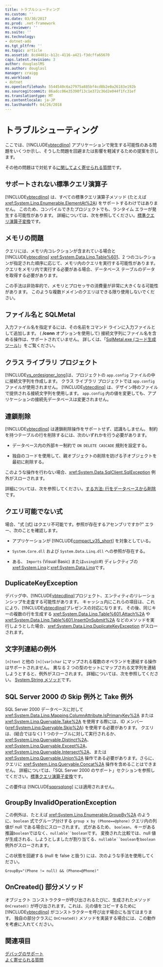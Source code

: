 ```yaml
---
title: トラブルシューティング
ms.custom: ''
ms.date: 03/30/2017
ms.prod: .net-framework
ms.reviewer: ''
ms.suite: ''
ms.technology:
- dotnet-ado
ms.tgt_pltfrm: ''
ms.topic: article
ms.assetid: 8cd4401c-b12c-4116-a421-f3dcffa65670
caps.latest.revision: 3
author: douglaslMS
ms.author: douglasl
manager: craigg
ms.workload:
- dotnet
ms.openlocfilehash: 5544540c6a27975a885bf4cd8b2e0a26183e192b
ms.sourcegitcommit: 86adcc06e35390f13c1e372c36d2e044f1fc31ef
ms.translationtype: MT
ms.contentlocale: ja-JP
ms.lasthandoff: 04/26/2018
---
```

# <a name="troubleshooting"></a>トラブルシューティング
ここでは、[!INCLUDE[vbtecdlinq](../../../../../../includes/vbtecdlinq-md.md)] アプリケーションで発生する可能性のある問題をいくつか示し、そうした問題を回避または影響を軽減するための提案を示します。  
  
 その他の問題はで対処する[に関してよく寄せられる質問](../../../../../../docs/framework/data/adonet/sql/linq/frequently-asked-questions.md)です。  
  
## <a name="unsupported-standard-query-operators"></a>サポートされない標準クエリ演算子  
 [!INCLUDE[vbtecdlinq](../../../../../../includes/vbtecdlinq-md.md)] は、すべての標準クエリ演算子メソッド (たとえば <xref:System.Linq.Enumerable.ElementAt%2A>) をサポートするわけではありません。 このため、コンパイルできたプロジェクトでも、ランタイム エラーが発生する可能性があります。 詳細については、次を参照してください。[標準クエリ演算子変換](../../../../../../docs/framework/data/adonet/sql/linq/standard-query-operator-translation.md)です。  
  
## <a name="memory-issues"></a>メモリの問題  
 クエリには、メモリ内コレクションが含まれている場合と[!INCLUDE[vbtecdlinq](../../../../../../includes/vbtecdlinq-md.md)] <xref:System.Data.Linq.Table%601>、2 つのコレクションが指定された順序に応じて、メモリ内のクエリを実行する可能性があります。 クエリをメモリ内で実行する必要がある場合、データベース テーブルのデータを取得する必要があります。  
  
 この手法は非効率的で、メモリとプロセッサの消費量が非常に大きくなる可能性があります。 このような複数ドメインのクエリはできる限り使用しないでください。  
  
## <a name="file-names-and-sqlmetal"></a>ファイル名と SQLMetal  
 入力ファイル名を指定するには、その名前をコマンド ラインに入力ファイルとして追加します。 ( **/conn** オプションを使用して) 接続文字列にファイル名を含める操作は、サポートされていません。 詳しくは、「[SqlMetal.exe (コード生成ツール)](../../../../../../docs/framework/tools/sqlmetal-exe-code-generation-tool.md)」をご覧ください。  
  
## <a name="class-library-projects"></a>クラス ライブラリ プロジェクト  
 [!INCLUDE[vs_ordesigner_long](../../../../../../includes/vs-ordesigner-long-md.md)]は、プロジェクトの `app.config` ファイルの中に接続文字列を作成します。 クラス ライブラリ プロジェクトでは `app.config` ファイルが使用されません。 [!INCLUDE[vbtecdlinq](../../../../../../includes/vbtecdlinq-md.md)] は、デザイン時のファイルで提供される接続文字列を使用します。 `app.config` 内の値を変更しても、アプリケーションの接続先データベースは変更されません。  
  
## <a name="cascade-delete"></a>連鎖削除  
 [!INCLUDE[vbtecdlinq](../../../../../../includes/vbtecdlinq-md.md)] は連鎖削除操作をサポートせず、認識もしません。 制約を持つテーブルの行を削除するには、次のいずれかを行う必要があります。  
  
-   データベース内の外部キー制約で `ON DELETE CASCADE` 規則を設定する。  
  
-   独自のコードを使用して、親オブジェクトの削除を妨げる子オブジェクトを最初に削除する。  
  
 このような操作を行わない場合、<xref:System.Data.SqlClient.SqlException> 例外がスローされます。  
  
 詳細については、次を参照してください。[する方法: 行をデータベースから削除](../../../../../../docs/framework/data/adonet/sql/linq/how-to-delete-rows-from-the-database.md)です。  
  
## <a name="expression-not-queryable"></a>クエリ可能でない式  
 場合、"式 [式] はクエリ不可能です。参照が存在するアセンブリですか?" エラー、次のことを確認します。  
  
-   アプリケーションが [!INCLUDE[compact_v35_short](../../../../../../includes/compact-v35-short-md.md)] を対象としている。  
  
-   `System.Core.dll` および `System.Data.Linq.dll` への参照が存在する。  
  
-   ある、 `Imports` (Visual Basic) または`using`(c#) ディレクティブの<xref:System.Linq>と<xref:System.Data.Linq>です。  
  
## <a name="duplicatekeyexception"></a>DuplicateKeyException  
 デバッグ中、[!INCLUDE[vbtecdlinq](../../../../../../includes/vbtecdlinq-md.md)]プロジェクト、エンティティのリレーションシップを走査する可能性があります。 キャッシュ内にこれらの項目は、これにより、[!INCLUDE[vbtecdlinq](../../../../../../includes/vbtecdlinq-md.md)]プレゼンスの対応になります。 その後、同じキーの複数の行を生成する <xref:System.Data.Linq.Table%601.Attach%2A> や <xref:System.Data.Linq.Table%601.InsertOnSubmit%2A> などのメソッドを実行しようとした場合、<xref:System.Data.Linq.DuplicateKeyException> がスローされます。  
  
## <a name="string-concatenation-exceptions"></a>文字列連結の例外  
 `[n]text` と他の `[n][var]char` にマップされる複数のオペランドを連結する操作はサポートされません。 異なる 2 つの型のセットにマップされる文字列を連結しようとすると、例外がスローされます。 詳細については、次を参照してください。 [System.String メソッド](../../../../../../docs/framework/data/adonet/sql/linq/system-string-methods.md)です。  
  
## <a name="skip-and-take-exceptions-in-sql-server-2000"></a>SQL Server 2000 の Skip 例外と Take 例外  
 SQL Server 2000 データベースに対して <xref:System.Data.Linq.Mapping.ColumnAttribute.IsPrimaryKey%2A> または <xref:System.Linq.Queryable.Take%2A> を使用する際には、ID メンバー (<xref:System.Linq.Queryable.Skip%2A>) を使用する必要があります。 クエリは、(結合ではなく) 1 つのテーブルに対して実行されるか、<xref:System.Linq.Queryable.Distinct%2A>、<xref:System.Linq.Queryable.Except%2A>、<xref:System.Linq.Queryable.Intersect%2A>、または <xref:System.Linq.Queryable.Union%2A> 操作である必要があります。さらに、クエリに <xref:System.Linq.Queryable.Concat%2A> 操作を含めることはできません。 詳細については、「SQL Server 2000 のサポート」セクションを参照してください。[標準クエリ演算子変換](../../../../../../docs/framework/data/adonet/sql/linq/standard-query-operator-translation.md)です。  
  
 この要件は [!INCLUDE[sqprsqlong](../../../../../../includes/sqprsqlong-md.md)] には適用されません。  
  
## <a name="groupby-invalidoperationexception"></a>GroupBy InvalidOperationException  
 この例外は、たとえば <xref:System.Linq.Enumerable.GroupBy%2A> のように、`boolean` 式でグループ分けする `group x by (Phone==@phone)` クエリ内の列値が null である場合にスローされます。 式があるため、 `boolean`、キーがある推論`boolean`ではなく、`nullable``boolean`です。 変換された比較では、null 値が生成される、しようとしましたが割り当てる、`nullable``boolean`を`boolean`例外がスローされます。  
  
 この状態を回避する (null を false と扱う) には、次のような手法を使用してください。  
  
 `GroupBy="(Phone != null) && (Phone=@Phone)"`  
  
## <a name="oncreated-partial-method"></a>OnCreated() 部分メソッド  
 オブジェクト コンストラクターが呼び出されるたびに、生成されたメソッド `OnCreated()` が呼び出されます。これは、元の値をコピーするために [!INCLUDE[vbtecdlinq](../../../../../../includes/vbtecdlinq-md.md)] がコンストラクターを呼び出す場合にも当てはまります。 独自の部分クラスに `OnCreated()` メソッドを実装する場合には、この動作を考慮に入れてください。  
  
## <a name="see-also"></a>関連項目  
 [デバッグのサポート](../../../../../../docs/framework/data/adonet/sql/linq/debugging-support.md)  
 [よく寄せられる質問](../../../../../../docs/framework/data/adonet/sql/linq/frequently-asked-questions.md)
